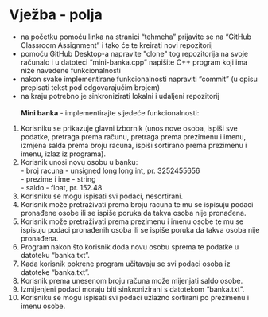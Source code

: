 # Vježba - polja
- na početku pomoću linka na stranici “tehmeha” prijavite se na “GitHub Classroom Assignment” i tako će te kreirati novi repozitorij
- pomoću GitHub Desktop-a napravite "clone" tog repozitorija na svoje računalo i u datoteci “mini-banka.cpp” napišite C++ program koji ima niže navedene funkcionalnosti 
- nakon svake implementirane funkcionalnosti napraviti “commit” (u opisu prepisati tekst pod odgovarajućim brojem) 
- na kraju potrebno je sinkronizirati lokalni i udaljeni repozitorij                                                                                                    
<br/><b>Mini banka</b> - implementirajte sljedeće funkcionalnosti:	
1. Korisniku se prikazuje glavni izbornik (unos nove osoba, ispiši sve podatke, pretraga prema računu, pretraga prema prezimenu i imenu, izmjena salda prema broju racuna, ispiši sortirano prema prezimenu i imenu, izlaz iz programa).
2. Korisnik unosi novu osobu u banku:
  <br/> - broj racuna - unsigned long long int, pr. 3252455656
  <br/> - prezime i ime - string
  <br/> - saldo - float, pr. 152.48
3. Korisniku se mogu ispisati svi podaci, nesortirani.
4. Korisnik može pretraživati prema broju racuna te mu se ispisuju podaci pronađene osobe ili se ispiše poruka da takva osoba nije pronađena.
5. Korisnik može pretraživati prema prezimenu i imenu osobe te mu se ispisuju podaci pronađenih osoba ili se ispiše poruka da takva osoba nije pronađena.
6. Program nakon što korisnik doda novu osobu sprema te podatke u datoteku “banka.txt”.
7. Kada korisnik pokrene program učitavaju se svi podaci osoba iz datoteke “banka.txt”.
8. Korisnik prema unesenom broju računa može mijenjati saldo osobe.
9. Izmijenjeni podaci moraju biti sinkronizirani s datotekom “banka.txt”.
10. Korisniku se mogu ispisati svi podaci uzlazno sortirani po prezimenu i imenu osobe.
